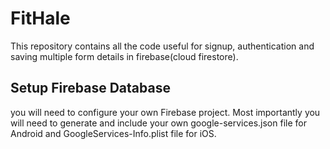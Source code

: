 # FitHale

This repository contains all the code useful for signup, authentication and saving multiple form details in firebase(cloud firestore).

## Setup Firebase Database

you will need to configure your own Firebase project. Most importantly you will need to generate and include your own google-services.json file for Android and GoogleServices-Info.plist file for iOS.
